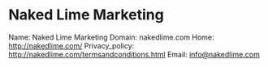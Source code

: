
# Naked Lime Marketing

Name: Naked Lime Marketing
Domain: nakedlime.com
Home: http://nakedlime.com/
Privacy_policy: http://nakedlime.com/termsandconditions.html
Email: info@nakedlime.com
